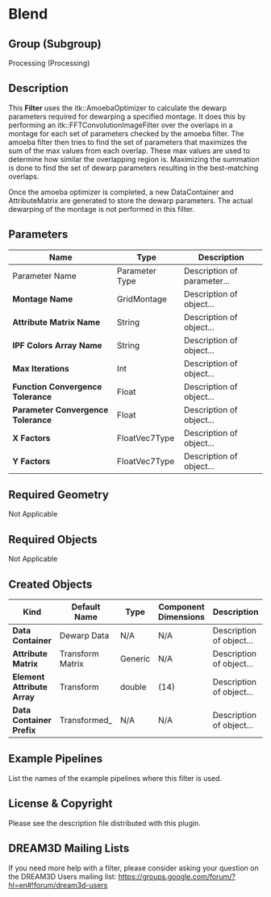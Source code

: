 # Blend #


## Group (Subgroup) ##

Processing (Processing)

## Description ##

This **Filter** uses the itk::AmoebaOptimizer to calculate the dewarp parameters required for dewarping a specified montage.  It does this by performing an itk::FFTConvolutionImageFilter over the overlaps in a montage for each set of parameters checked by the amoeba filter.  The amoeba filter then tries to find the set of parameters that maximizes the sum of the max values from each overlap.  These max values are used to determine how similar the overlapping region is.  Maximizing the summation is done to find the set of dewarp parameters resulting in the best-matching overlaps.

Once the amoeba optimizer is completed, a new DataContainer and AttributeMatrix are generated to store the dewarp parameters.  The actual dewarping of the montage is not performed in this filter.

## Parameters ##

| Name | Type | Description |
|------|------|------|
| Parameter Name | Parameter Type | Description of parameter... |
| **Montage Name** | GridMontage | Description of object... |
| **Attribute Matrix Name** | String | Description of object... |
| **IPF Colors Array Name** | String | Description of object... |
| **Max Iterations** | Int | Description of object... |
| **Function Convergence Tolerance** | Float | Description of object... |
| **Parameter Convergence Tolerance** | Float | Description of object... |
| **X Factors** | FloatVec7Type | Description of object... |
| **Y Factors** | FloatVec7Type | Description of object... |

## Required Geometry ##
Not Applicable

## Required Objects ##
Not Applicable

## Created Objects ##

| Kind | Default Name | Type | Component Dimensions | Description |
|------|--------------|-------------|---------|-----|
| **Data Container** | Dewarp Data | N/A | N/A | Description of object... |
| **Attribute Matrix** | Transform Matrix | Generic | N/A | Description of object... |
| **Element Attribute Array** | Transform | double | (14) | Description of object... |
| **Data Container Prefix** | Transformed_ | N/A | N/A | Description of object... |


## Example Pipelines ##

List the names of the example pipelines where this filter is used.

## License & Copyright ##

Please see the description file distributed with this plugin.

## DREAM3D Mailing Lists ##

If you need more help with a filter, please consider asking your question on the DREAM3D Users mailing list:
https://groups.google.com/forum/?hl=en#!forum/dream3d-users